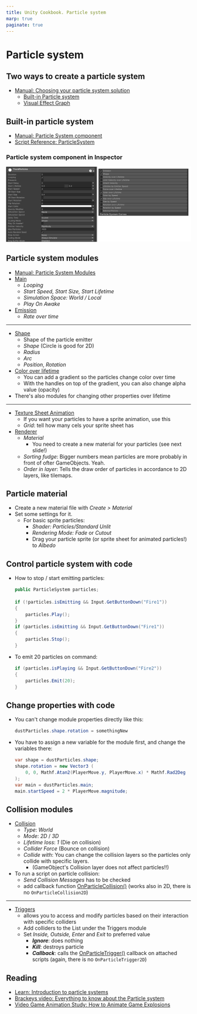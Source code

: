 ```yaml
---
title: Unity Cookbook. Particle system
marp: true
paginate: true
---
```

<!-- headingDivider: 3 -->
<!-- class: invert -->

# Particle system

## Two ways to create a particle system

* [Manual: Choosing your particle system solution](https://docs.unity3d.com/Manual/ChoosingYourParticleSystem.html)
  * [Built-in Particle system](https://docs.unity3d.com/Manual/Built-inParticleSystem.html)
  * [Visual Effect Graph](https://docs.unity3d.com/Manual/VFXGraph.html)

## Built-in particle system

* [Manual: Particle System component](https://docs.unity3d.com/Manual/class-ParticleSystem.html)
* [Script Reference: ParticleSystem](https://docs.unity3d.com/ScriptReference/ParticleSystem.html)

### Particle system component in Inspector
![](imgs/particle-system-inspector.png)

## Particle system modules

* [Manual: Particle System Modules](https://docs.unity3d.com/Manual/ParticleSystemModules.html)
* [Main](https://docs.unity3d.com/Manual/PartSysMainModule.html)
  * *Looping*
  * *Start Speed, Start Size, Start Lifetime*
  * *Simulation Space: World / Local*
  * *Play On Awake*
* [Emission](https://docs.unity3d.com/Manual/PartSysEmissionModule.html)
  * *Rate over time*

---

* [Shape](https://docs.unity3d.com/Manual/PartSysShapeModule.html)
  * Shape of the particle emitter
  * *Shape* (Circle is good for 2D)
  * *Radius*
  * *Arc*
  * *Position*, *Rotation*
* [Color over lifetime](https://docs.unity3d.com/Manual/PartSysColorOverLifeModule.html)
  * You can add a gradient so the particles change color over time
  * With the handles on top of the gradient, you can also change alpha value (opacity)
* There's also modules for changing other properties over lifetime

---

* [Texture Sheet Animation](https://docs.unity3d.com/Manual/PartSysTexSheetAnimModule.html)
  * If you want your particles to have a sprite animation, use this
  * *Grid*: tell how many cels your sprite sheet has
* [Renderer](https://docs.unity3d.com/Manual/PartSysRendererModule.html)
  * *Material*
    * You need to create a new material for your particles (see next slide!)
  * *Sorting fudge*: Bigger numbers mean particles are more probably in front of ofter GameObjects. Yeah.
  * *Order in layer*: Tells the draw order of particles in accordance to 2D layers, like tilemaps.

## Particle material

* Create a new material file with *Create > Material*
* Set some settings for it.
  * For basic sprite particles:
    * *Shader: Particles/Standard Unlit*
    * *Rendering Mode: Fade* or *Cutout*
    * Drag your particle sprite (or sprite sheet for animated particles!) to *Albedo*

## Control particle system with code

* How to stop / start emitting particles:
	```c#
	public ParticleSystem particles;

	if (!particles.isEmitting && Input.GetButtonDown("Fire1"))
	{
	    particles.Play();
	}
	if (particles.isEmitting && Input.GetButtonDown("Fire1"))
	{
	    particles.Stop();
	}
	```
* To emit 20 particles on command:
	```c#
	if (particles.isPlaying && Input.GetButtonDown("Fire2"))
	{
	    particles.Emit(20);
	}
	```

## Change properties with code

* You can't change module properties directly like this:
  ```c#
  dustParticles.shape.rotation = somethingNew
  ```
* You have to assign a new variable for the module first, and change the variables there:
	```c#
	var shape = dustParticles.shape;
	shape.rotation = new Vector3 (
		0, 0, Mathf.Atan2(PlayerMove.y, PlayerMove.x) * Mathf.Rad2Deg
	);
	var main = dustParticles.main;
	main.startSpeed = 2 * PlayerMove.magnitude;
	```

## Collision modules

* [Collision](https://docs.unity3d.com/Manual/PartSysCollisionModule.html)
  * *Type*: *World*
  * *Mode*: *2D* / *3D*
  * *Lifetime loss*: *1* (Die on collision)
  * *Collider Force* (Bounce on collision)
  * *Collide with*: You can change the collision layers so the particles only collide with specific layers. 
    * (GameObject's Collision layer does not affect particles!!)
* To run a script on particle collision:
  * *Send Collision Messages* has to be checked
  * add callback function [OnParticleCollision()](https://docs.unity3d.com/ScriptReference/MonoBehaviour.OnParticleCollision.html) (works also in 2D, there is no `OnParticleCollision2D`)

---

* [Triggers](https://docs.unity3d.com/Manual/PartSysTriggersModule.html)
  * allows you to access and modify particles based on their interaction with specific colliders
  * Add colliders to the List under the Triggers module
  * Set *Inside, Outside, Enter* and *Exit* to preferred value
    * ***Ignore***: does nothing
    * ***Kill***: destroys particle
    * ***Callback***: calls the [OnParticleTrigger()](https://docs.unity3d.com/ScriptReference/MonoBehaviour.OnParticleTrigger.html) callback on attached scripts (again, there is no `OnParticleTrigger2D`)

## Reading

* [Learn: Introduction to particle systems](https://learn.unity.com/tutorial/introduction-to-particle-systems#)
* [Brackeys video: Everything to know about the Particle system](https://www.youtube.com/watch?v=FEA1wTMJAR0)
* [Video Game Animation Study: How to Animate Game Explosions](https://www.youtube.com/watch?v=3JRAGfOnp0U)